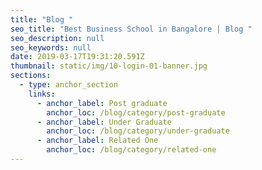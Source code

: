 ```yaml
---
title: "Blog "
seo_title: "Best Business School in Bangalore | Blog "
seo_description: null
seo_keywords: null
date: 2019-03-17T19:31:20.591Z
thumbnail: static/img/10-login-01-banner.jpg
sections:
  - type: anchor_section
    links:
      - anchor_label: Post graduate
        anchor_loc: /blog/category/post-graduate
      - anchor_label: Under Graduate
        anchor_loc: /blog/category/under-graduate
      - anchor_label: Related One
        anchor_loc: /blog/category/related-one
---
```

